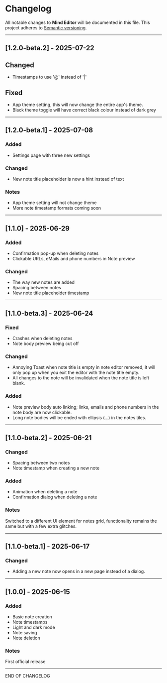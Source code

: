 # Changelog

All notable changes to **Mind Editor** will be documented in this file.
This project adheres to [Semantic versioning](https://semver.org/).

---

## [1.2.0-beta.2] - 2025-07-22

## Changed

- Timestamps to use '@' instead of '|'

## Fixed

- App theme setting, this will now change the entire app's theme.
- Black theme toggle will have correct black colour instead of dark grey

---

## [1.2.0-beta.1] - 2025-07-08

### Added

- Settings page with three new settings

### Changed

- New note title placeholder is now a hint instead of text

### Notes

- App theme setting will not change theme
- More note timestamp formats coming soon

---

## [1.1.0] - 2025-06-29

### Added

- Confirmation pop-up when deleting notes
- Clickable URLs, eMails and phone numbers in Note preview

### Changed

- The way new notes are added
- Spacing between notes
- New note title placeholder timestamp

---

## [1.1.0-beta.3] - 2025-06-24

### Fixed

- Crashes when deleting notes
- Note body preview being cut off

### Changed

- Annoying Toast when note title is empty in note editor removed,
  it will only pop up when you exit the editor with the note title empty.
- All changes to the note will be invalidated when the note title is left blank.

### Added

- Note preview body auto linking; links, emails and phone numbers in the note body are now
  clickable.
- Long note bodies will be ended with ellipsis (...) in the notes tiles.

---

## [1.1.0-beta.2] - 2025-06-21

### Changed

- Spacing between two notes
- Note timestamp when creating a new note

### Added

- Animation when deleting a note
- Confirmation dialog when deleting a note

### Notes

Switched to a different UI element for notes grid, functionality remains the same but with a few
extra glitches.

---

## [1.1.0-beta.1] - 2025-06-17

### Changed

- Adding a new note now opens in a new page instead of a dialog.

---

## [1.0.0] - 2025-06-15

### Added

- Basic note creation
- Note timestamps
- Light and dark mode
- Note saving
- Note deletion

### Notes

First official release

---

END OF CHANGELOG
